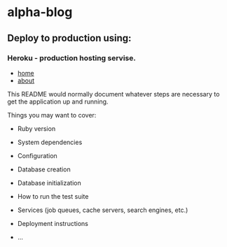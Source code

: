 # alpha-blog

## Deploy to production using: 
### Heroku - production hosting servise.

- [home](https://oybekkayumov-alpha-blog.herokuapp.com/)
- [about](https://oybekkayumov-alpha-blog.herokuapp.com/about)

This README would normally document whatever steps are necessary to get the
application up and running.

Things you may want to cover:

* Ruby version

* System dependencies

* Configuration

* Database creation

* Database initialization

* How to run the test suite

* Services (job queues, cache servers, search engines, etc.)

* Deployment instructions

* ...
